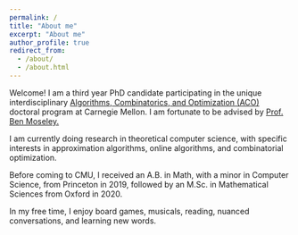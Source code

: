```yaml
---
permalink: /
title: "About me"
excerpt: "About me"
author_profile: true
redirect_from: 
  - /about/
  - /about.html
---
```


Welcome! I am a third year PhD candidate participating in the unique interdisciplinary <a href="https://aco.math.cmu.edu/"> Algorithms, Combinatorics, and Optimization (ACO) </a> doctoral program at Carnegie Mellon. I am fortunate to be advised by <a href="https://www.andrew.cmu.edu/user/moseleyb/"> Prof. Ben Moseley. </a>

I am currently doing research in theoretical computer science, with specific interests in approximation algorithms, online algorithms, and combinatorial optimization. 

Before coming to CMU, I received an A.B. in Math, with a minor in Computer Science, from Princeton in 2019, followed by an M.Sc. in Mathematical Sciences from Oxford in 2020. 

In my free time, I enjoy board games, musicals, reading, nuanced conversations, and learning new words. 